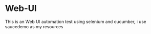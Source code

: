 # Web-UI
This is an Web UI automation test using selenium and cucumber, i use saucedemo as my resources
